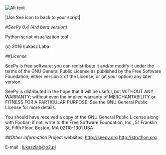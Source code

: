 ![Alt text](x_monty.png)

|Use See icon to back to your script|


#*SeePy 0.4 (4rd beta version)*

Python script visualization tool

(c) 2016 Łukasz Laba

##*License*

SeePy is free software; you can redistribute it and/or modify
it under the terms of the GNU General Public License as published by
the Free Software Foundation; either version 2 of the License, or
(at your option) any later version.

SeePy is distributed in the hope that it will be useful,
but WITHOUT ANY WARRANTY; without even the implied warranty of
MERCHANTABILITY or FITNESS FOR A PARTICULAR PURPOSE.  See the
GNU General Public License for more details.

You should have received a copy of the GNU General Public License
along with Foobar; if not, write to the Free Software
Foundation, Inc., 51 Franklin St, Fifth Floor, Boston, MA  02110-1301  USA

##*Other information*
Project websites: 
http://seepy.org
http://struthon.org

E-mail : lukaszlab@o2.pl